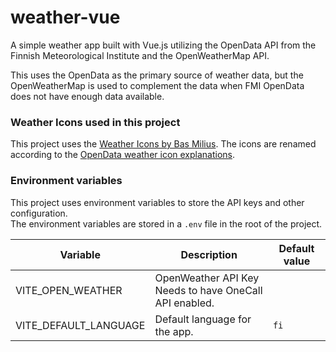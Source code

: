 # weather-vue

A simple weather app built with Vue.js utilizing the OpenData API from the Finnish Meteorological Institute
and the OpenWeatherMap API.

This uses the OpenData as the primary source of weather data,
but the OpenWeatherMap is used to complement the data when FMI OpenData does not have enough data available.

### Weather Icons used in this project
This project uses the [Weather Icons by Bas Milius](https://github.com/basmilius/weather-icons).
The icons are renamed according to the 
[OpenData weather icon explanations](https://www.ilmatieteenlaitos.fi/latauspalvelun-pikaohje).


### Environment variables
This project uses environment variables to store the API keys and other configuration.  
The environment variables are stored in a `.env` file in the root of the project.

| Variable              | Description                                                | Default value |
|-----------------------|------------------------------------------------------------|---------------|
| VITE_OPEN_WEATHER     | OpenWeather API Key<br/>Needs to have OneCall API enabled. |               |
| VITE_DEFAULT_LANGUAGE | Default language for the app.                              | `fi`          |
